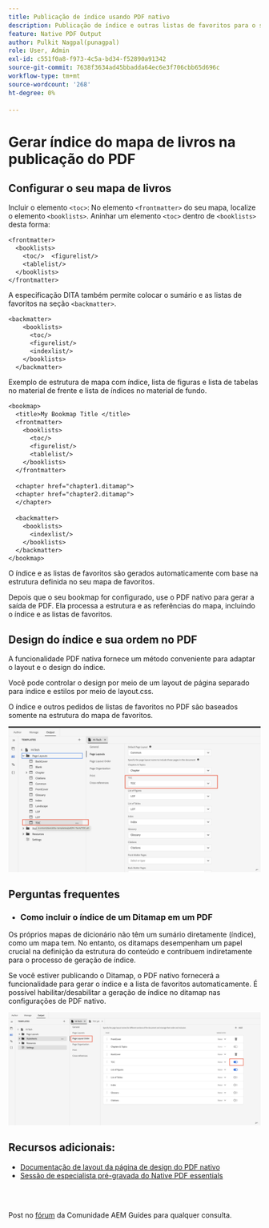 ```yaml
---
title: Publicação de índice usando PDF nativo
description: Publicação de índice e outras listas de favoritos para o seu mapa de favoritos dita usando NativePDF
feature: Native PDF Output
author: Pulkit Nagpal(punagpal)
role: User, Admin
exl-id: c551f0a8-f973-4c5a-bd34-f52890a91342
source-git-commit: 7638f3634ad45bbadda64ec6e3f706cbb65d696c
workflow-type: tm+mt
source-wordcount: '268'
ht-degree: 0%

---
```


# Gerar índice do mapa de livros na publicação do PDF

## Configurar o seu mapa de livros

Incluir o elemento `<toc>`:
No elemento `<frontmatter>` do seu mapa, localize o elemento `<booklists>`.  Aninhar um elemento `<toc>` dentro de `<booklists>` desta forma:

```
<frontmatter>
  <booklists>
    <toc/>  <figurelist/>
    <tablelist/>
  </booklists>
</frontmatter>
```

A especificação DITA também permite colocar o sumário e as listas de favoritos na seção `<backmatter>`.


```
<backmatter>
    <booklists>
      <toc/>
      <figurelist/>
      <indexlist/>
    </booklists>
  </backmatter>
```

Exemplo de estrutura de mapa com índice, lista de figuras e lista de tabelas no material de frente e lista de índices no material de fundo.

```
<bookmap>
  <title>My Bookmap Title </title>
  <frontmatter>
    <booklists>
      <toc/>
      <figurelist/>
      <tablelist/>
    </booklists>
  </frontmatter>

  <chapter href="chapter1.ditamap">
  <chapter href="chapter2.ditamap">
  </chapter>

  <backmatter>
    <booklists>
      <indexlist/>
    </booklists>
  </backmatter>
</bookmap>
```

O índice e as listas de favoritos são gerados automaticamente com base na estrutura definida no seu mapa de favoritos.

Depois que o seu bookmap for configurado, use o PDF nativo para gerar a saída de PDF. Ela processa a estrutura e as referências do mapa, incluindo o índice e as listas de favoritos.

## Design do índice e sua ordem no PDF

A funcionalidade PDF nativa fornece um método conveniente para adaptar o layout e o design do índice.

Você pode controlar o design por meio de um layout de página separado para índice e estilos por meio de layout.css.

O índice e outros pedidos de listas de favoritos no PDF são baseados somente na estrutura do mapa de favoritos.

![toc](../assets/publishing/toc.png)


## Perguntas frequentes

- ### Como incluir o índice de um Ditamap em um PDF

Os próprios mapas de dicionário não têm um sumário diretamente (índice), como um mapa tem. No entanto, os ditamaps desempenham um papel crucial na definição da estrutura do conteúdo e contribuem indiretamente para o processo de geração de índice.

Se você estiver publicando o Ditamap, o PDF nativo fornecerá a funcionalidade para gerar o índice e a lista de favoritos automaticamente. É possível habilitar/desabilitar a geração de índice no ditamap nas configurações de PDF nativo.

![Habilitar Desabilitação do Sumário](../assets/publishing/pageorder.png)

## Recursos adicionais:

- [Documentação de layout da página de design do PDF nativo](https://experienceleague.adobe.com/en/docs/experience-manager-guides/using/install-guide/on-prem-ig/output-gen-config/config-native-pdf-publish/design-page-layout)
- [Sessão de especialista pré-gravada do Native PDF essentials](https://experienceleague.adobe.com/en/docs/experience-manager-guides/using/knowledge-base/expert-session/native-pdf-publishing-essentials-feb23)

<br>
<br>

Post no [fórum](https://experienceleaguecommunities.adobe.com/t5/experience-manager-guides/ct-p/aem-xml-documentation) da Comunidade AEM Guides para qualquer consulta.



